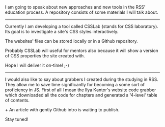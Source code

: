 I am going to speak about new approaches and new tools in the RSS' education process. A repository consists of some materials I will talk about.

---

Currently I am developing a tool called CSSLab (stands for CSS laboratory). Its goal is to investigate a site's CSS styles interactively. 

The websites' files can be stored locally or in a Github repository.

Probably CSSLab will useful for mentors also because it will show a version of CSS properties the site created with.

Hope I will deliver it on-time! ;-) 

---

I would also like to say about grabbers I created during the studying in RSS. They allow me to save time significantly for becoming a some sort of proficiency in JS. First of all I mean the Ilya Kantor's website code grabber which downloaded all the code for chapters and generated a '4-level' table of contents.

\+ An article with gently Github intro is waiting to publish.


Stay tuned!

